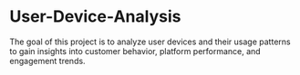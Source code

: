 # User-Device-Analysis
The goal of this project is to analyze user devices and their usage patterns to gain insights into customer behavior, platform performance, and engagement trends.
